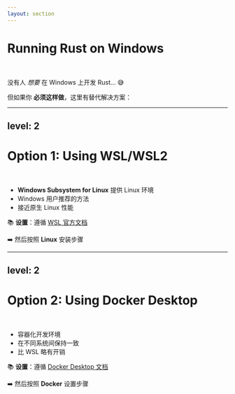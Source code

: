 ```yaml
---
layout: section
---
```

# Running Rust on Windows

<br>
<v-click>

没有人 *想要* 在 Windows 上开发 Rust... 😅

</v-click>

<v-click>

但如果你 **必须这样做**，这里有替代解决方案：

</v-click>

---
level: 2
---
# Option 1: Using WSL/WSL2

<br>
<v-clicks>

- **Windows Subsystem for Linux** 提供 Linux 环境
- Windows 用户推荐的方法
- 接近原生 Linux 性能

</v-clicks>

<v-click>

📚 **设置**：遵循 [WSL 官方文档](https://learn.microsoft.com/en-us/windows/wsl/install)

</v-click>

<v-click>

➡️ 然后按照 **Linux** 安装步骤

</v-click>

---
level: 2
---
# Option 2: Using Docker Desktop

<br>
<v-clicks>

- 容器化开发环境
- 在不同系统间保持一致
- 比 WSL 略有开销

</v-clicks>

<v-click>

📚 **设置**：遵循 [Docker Desktop 文档](https://docs.docker.com/desktop/windows/install/)

</v-click>

<v-click>

➡️ 然后按照 **Docker** 设置步骤

</v-click>